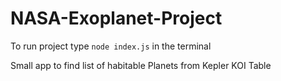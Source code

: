 # NASA-Exoplanet-Project

To run project type `node index.js` in the terminal

Small app to find list of habitable Planets from Kepler KOI Table 